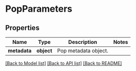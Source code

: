 # PopParameters

## Properties
Name | Type | Description | Notes
------------ | ------------- | ------------- | -------------
**metadata** | **object** | Pop metadata object. | 

[[Back to Model list]](../README.md#documentation-for-models) [[Back to API list]](../README.md#documentation-for-api-endpoints) [[Back to README]](../README.md)


